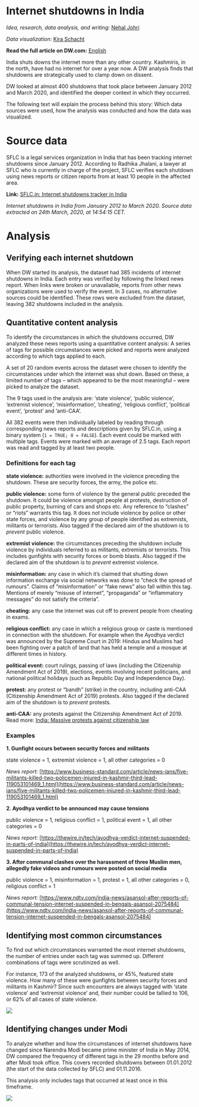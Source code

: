 
# Internet shutdowns in India

_Idea, research, data analysis, and writing:_ [](https://twitter.com/oargueso) [Nehal Johri](https://twitter.com/NehalJohri)

_Data visualization:_ [](https://twitter.com/daten_drang) [Kira Schacht](https://twitter.com/daten_drang)

**Read the full article on DW.com:** [English](https://www.dw.com/en/indias-internet-shutdowns-function-like-invisibility-cloaks/a-55572554)

India shuts downs the internet more than any other country. Kashmiris, in the north, have had no internet for over a year now. A DW analysis finds that shutdowns are strategically used to clamp down on dissent. 

DW looked at almost 400 shutdowns that took place between January 2012 and March 2020, and identified the deeper context in which they occurred.

The following text will explain the process behind this story: Which data sources were used, how the analysis was conducted and how the data was visualized.

# Source data

SFLC is a legal services organization in India that has been tracking internet shutdowns since January 2012. According to Radhika Jhalani, a lawyer at SFLC who is currently in charge of the project, SFLC verifies each shutdown using news reports or citizen reports from at least 10 people in the affected area.

**Link:** [SFLC.in: Internet shutdowns tracker in India](https://internetshutdowns.in/)

*Internet shutdowns in India from January 2012 to March 2020. Source data extracted on 24th March, 2020, at 14∶54∶15 CET.*

# Analysis

## Verifying each internet shutdown

When DW started its analysis, the dataset had 385 incidents of internet shutdowns in India. Each entry was verified by following the linked news report. When links were broken or unavailable, reports from other news organizations were used to verify the event. In 3 cases, no alternative sources could be identified. These rows were excluded from the dataset, leaving 382 shutdowns included in the analysis.

## Quantitative content analysis

To identify the circumstances in which the shutdowns occurred, DW analyzed these news reports using a quantitative content analysis: A series of tags for possible circumstances were picked and reports were analyzed according to which tags applied to each.

A set of 20 random events across the dataset were chosen to identify the circumstances under which the internet was shut down. Based on these, a limited number of tags – which appeared to be the most meaningful – were picked to analyze the dataset.

The 9 tags used in the analysis are: ‘state violence’, ‘public violence’, ‘extremist violence’, ‘misinformation’, ‘cheating’, ‘religious conflict’, ‘political event’, ‘protest’ and ‘anti-CAA’.

All 382 events were then individually labeled by reading through corresponding news reports and descriptions given by SFLC.in, using a binary system (`1 = TRUE; 0 = FALSE`). Each event could be marked with multiple tags. Events were marked with an average of 2.5 tags. Each report was read and tagged by at least two people.

### Definitions for each tag

**state violence:** authorities were involved in the violence preceding the shutdown. These are security forces, the army, the police etc.

**public violence:** some form of violence by the general public preceded the shutdown. It could be violence amongst people at protests, destruction of public property, burning of cars and shops etc. Any reference to “clashes” or “riots” warrants this tag. It does _not_ include violence by police or other state forces, and violence by any group of people identified as extremists, militants or terrorists. Also tagged if the declared aim of the shutdown is to _prevent_ public violence.

**extremist violence:** the circumstances preceding the shutdown include violence by individuals referred to as militants, extremists or terrorists. This includes gunfights with security forces or bomb blasts. Also tagged if the declared aim of the shutdown is to _prevent_ extremist violence.

**misinformation:** any case in which it’s claimed that shutting down information exchange via social networks was done to ”check the spread of rumours”. Claims of “misinformation” or “fake news” also fall within this tag. Mentions of merely “misuse of internet”, “propaganda” or “inflammatory messages” do not satisfy the criteria”.

**cheating:** any case the internet was cut off to prevent people from cheating in exams.

**religious conflict:** any case in which a religious group or caste is mentioned in connection with the shutdown. For example when the Ayodhya verdict was announced by the Supreme Court in 2019: Hindus and Muslims had been fighting over a patch of land that has held a temple and a mosque at different times in history.

**political event:** court rulings, passing of laws (including the Citizenship Amendment Act of 2019), elections, events involving recent politicians, and national political holidays (such as Republic Day and Independence Day).

**protest:** any protest or “bandh” (strike) in the country, including anti-CAA (Citizenship Amendment Act of 2019) protests. Also tagged if the declared aim of the shutdown is to _prevent_ protests.

**anti-CAA:** any protests against the Citizenship Amendment Act of 2019. Read more: [India: Massive protests against citizenship law](https://p.dw.com/p/3UsIf)

### Examples

**1. Gunfight occurs between security forces and militants**

state violence = 1, extremist violence = 1, all other categories = 0

_News report:_  [https://www.business-standard.com/article/news-ians/five-militants-killed-two-policemen-injured-in-kashmir-third-lead-119053101469_1.html](https://www.business-standard.com/article/news-ians/five-militants-killed-two-policemen-injured-in-kashmir-third-lead-119053101469_1.html)

**2.  Ayodhya verdict to be announced may cause tensions**

public violence = 1, religious conflict = 1, political event = 1, all other categories = 0

_News report:_  [https://thewire.in/tech/ayodhya-verdict-internet-suspended-in-parts-of-india](https://thewire.in/tech/ayodhya-verdict-internet-suspended-in-parts-of-india)

**3. After communal clashes over the harassment of three Muslim men, allegedly fake videos and rumours were posted on social media**

public violence = 1, misinformation = 1, protest = 1, all other categories = 0, religious conflict = 1

_News report:_ [https://www.ndtv.com/india-news/asansol-after-reports-of-communal-tension-internet-suspended-in-bengals-asansol-2075484](https://www.ndtv.com/india-news/asansol-after-reports-of-communal-tension-internet-suspended-in-bengals-asansol-2075484)

## Identifying most common circumstances

To find out which circumstances warranted the most internet shutdowns, the number of entries under each tag was summed up. Different combinations of tags were scrutinized as well.

For instance, 173 of the analyzed shutdowns, or 45%, featured state violence. How many of these were gunfights between security forces and militants in Kashmir? Since such encounters are always tagged with ‘state violence’ and ‘extremist violence’ and, their number could be tallied to 106, or 62% of all cases of state violence.

![](graphics/174_en_shutdowns_reasons.png)

## Identifying changes under Modi

To analyze whether and how the circumstances of internet shutdowns have changed since Narendra Modi became prime minister of India in May 2014, DW compared the frequency of different tags in the 29 months before and after Modi took office. This covers recorded shutdowns between 01.01.2012 (the start of the data collected by SFLC) and 01.11.2016.

This analysis only includes tags that occurred at least once in this timeframe.

![](graphics/175_en_shutdowns_change.png)
